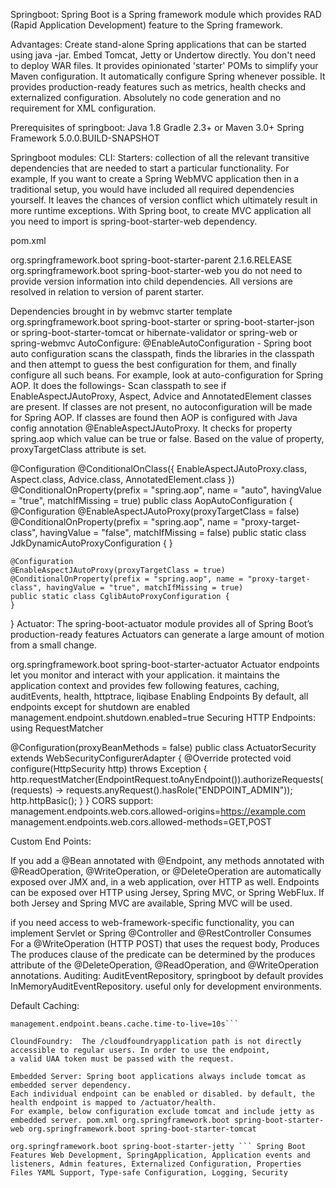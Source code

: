 Springboot: Spring Boot is a Spring framework module which provides RAD (Rapid Application Development) feature to the Spring framework.

Advantages: Create stand-alone Spring applications that can be started using java -jar. Embed Tomcat, Jetty or Undertow directly. You don't need to deploy WAR files. It provides opinionated 'starter' POMs to simplify your Maven configuration. It automatically configure Spring whenever possible. It provides production-ready features such as metrics, health checks and externalized configuration. Absolutely no code generation and no requirement for XML configuration.

Prerequisites of springboot: Java 1.8 Gradle 2.3+ or Maven 3.0+ Spring Framework 5.0.0.BUILD-SNAPSHOT

Springboot modules: CLI: Starters: collection of all the relevant transitive dependencies that are needed to start a particular functionality. For example, If you want to create a Spring WebMVC application then in a traditional setup, you would have included all required dependencies yourself. It leaves the chances of version conflict which ultimately result in more runtime exceptions. With Spring boot, to create MVC application all you need to import is spring-boot-starter-web dependency.

pom.xml
<!-- Parent pom is mandatory to control versions of child dependencies -->
<parent>
    <groupId>org.springframework.boot</groupId>
    <artifactId>spring-boot-starter-parent</artifactId>
    <version>2.1.6.RELEASE</version>
    <relativePath />
</parent>
 
<!-- Spring web brings all required dependencies to build web application. -->
<dependency>
    <groupId>org.springframework.boot</groupId>
    <artifactId>spring-boot-starter-web</artifactId>
</dependency>
you do not need to provide version information into child dependencies. All versions are resolved in relation to version of parent starter.

Dependencies brought in by webmvc starter template
<dependencies>
    <dependency>
        <groupId>org.springframework.boot</groupId>
        <artifactId>spring-boot-starter</artifactId> or spring-boot-starter-json or spring-boot-starter-tomcat or 
        hibernate-validator or spring-web or spring-webmvc
    </dependency>
</dependencies>
AutoConfigure: @EnableAutoConfiguration - Spring boot auto configuration scans the classpath, finds the libraries in the classpath and then attempt to guess the best configuration for them, and finally configure all such beans. For example, look at auto-configuration for Spring AOP. It does the followings- Scan classpath to see if EnableAspectJAutoProxy, Aspect, Advice and AnnotatedElement classes are present. If classes are not present, no autoconfiguration will be made for Spring AOP. If classes are found then AOP is configured with Java config annotation @EnableAspectJAutoProxy. It checks for property spring.aop which value can be true or false. Based on the value of property, proxyTargetClass attribute is set.

@Configuration
@ConditionalOnClass({ EnableAspectJAutoProxy.class, Aspect.class, Advice.class,
        AnnotatedElement.class })
@ConditionalOnProperty(prefix = "spring.aop", name = "auto", havingValue = "true", matchIfMissing = true)
public class AopAutoConfiguration 
{
    @Configuration
    @EnableAspectJAutoProxy(proxyTargetClass = false)
    @ConditionalOnProperty(prefix = "spring.aop", name = "proxy-target-class", havingValue = "false", matchIfMissing = false)
    public static class JdkDynamicAutoProxyConfiguration {
    }
 
    @Configuration
    @EnableAspectJAutoProxy(proxyTargetClass = true)
    @ConditionalOnProperty(prefix = "spring.aop", name = "proxy-target-class", havingValue = "true", matchIfMissing = true)
    public static class CglibAutoProxyConfiguration {
    }
}
Actuator: The spring-boot-actuator module provides all of Spring Boot’s production-ready features Actuators can generate a large amount of motion from a small change.

<dependencies>
    <dependency>
        <groupId>org.springframework.boot</groupId>
        <artifactId>spring-boot-starter-actuator</artifactId>
    </dependency>
</dependencies>
Actuator endpoints let you monitor and interact with your application. it maintains the application context and provides few following features, caching, auditEvents, health, httptrace, liqibase Enabling Endpoints By default, all endpoints except for shutdown are enabled management.endpoint.shutdown.enabled=true Securing HTTP Endpoints: using RequestMatcher

@Configuration(proxyBeanMethods = false)
public class ActuatorSecurity extends WebSecurityConfigurerAdapter {
    @Override
    protected void configure(HttpSecurity http) throws Exception {
        http.requestMatcher(EndpointRequest.toAnyEndpoint()).authorizeRequests((requests) ->
                requests.anyRequest().hasRole("ENDPOINT_ADMIN"));
        http.httpBasic();
    }
}
CORS support: management.endpoints.web.cors.allowed-origins=https://example.com management.endpoints.web.cors.allowed-methods=GET,POST

Custom End Points:

If you add a @Bean annotated with @Endpoint, any methods annotated with @ReadOperation, @WriteOperation, or @DeleteOperation are automatically exposed over JMX and, in a web application, over HTTP as well. Endpoints can be exposed over HTTP using Jersey, Spring MVC, or Spring WebFlux. If both Jersey and Spring MVC are available, Spring MVC will be used.

if you need access to web-framework-specific functionality, you can implement Servlet or Spring @Controller and @RestController Consumes For a @WriteOperation (HTTP POST) that uses the request body, Produces The produces clause of the predicate can be determined by the produces attribute of the @DeleteOperation, @ReadOperation, and @WriteOperation annotations.
Auditing:
AuditEventRepository,
springboot by default provides InMemoryAuditEventRepository. useful only for development environments.

Default Caching:
```application.properties
management.endpoint.beans.cache.time-to-live=10s```

CloundFoundry:  The /cloudfoundryapplication path is not directly accessible to regular users. In order to use the endpoint, 
a valid UAA token must be passed with the request.

Embedded Server: Spring boot applications always include tomcat as embedded server dependency. 
Each individual endpoint can be enabled or disabled. by default, the health endpoint is mapped to /actuator/health.
For example, below configuration exclude tomcat and include jetty as embedded server. pom.xml org.springframework.boot spring-boot-starter-web org.springframework.boot spring-boot-starter-tomcat

org.springframework.boot spring-boot-starter-jetty ``` Spring Boot Features Web Development, SpringApplication, Application events and listeners, Admin features, Externalized Configuration, Properties Files YAML Support, Type-safe Configuration, Logging, Security